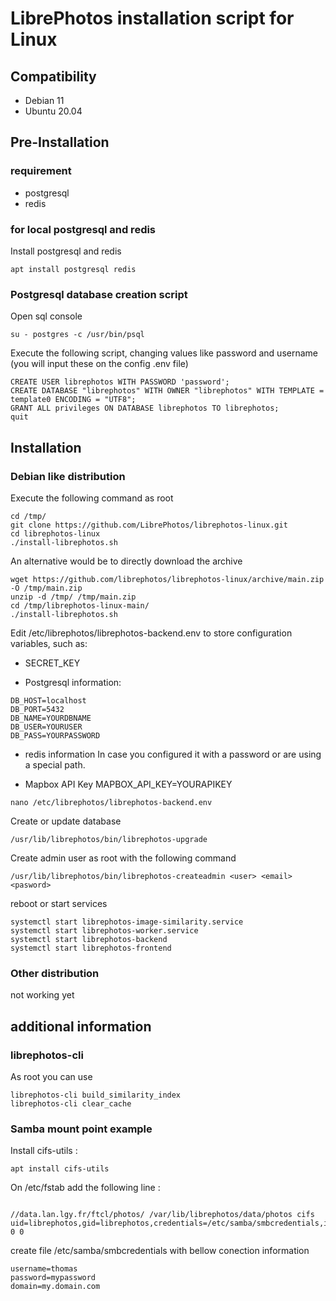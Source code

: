 # LibrePhotos installation script for Linux

## Compatibility
  - Debian 11
  - Ubuntu 20.04

## Pre-Installation

### requirement 
  - postgresql
  - redis

### for local postgresql and redis

Install postgresql and redis

~~~
apt install postgresql redis
~~~

### Postgresql database creation script

Open sql console
~~~
su - postgres -c /usr/bin/psql
~~~

Execute the following script, changing values like password and username (you will input these on the config .env file)

~~~
CREATE USER librephotos WITH PASSWORD 'password';
CREATE DATABASE "librephotos" WITH OWNER "librephotos" WITH TEMPLATE = template0 ENCODING = "UTF8";
GRANT ALL privileges ON DATABASE librephotos TO librephotos;
quit
~~~

## Installation

### Debian like distribution

Execute the following command as root
~~~
cd /tmp/
git clone https://github.com/LibrePhotos/librephotos-linux.git
cd librephotos-linux
./install-librephotos.sh 
~~~

An alternative would be to directly download the archive
~~~
wget https://github.com/librephotos/librephotos-linux/archive/main.zip -O /tmp/main.zip
unzip -d /tmp/ /tmp/main.zip
cd /tmp/librephotos-linux-main/
./install-librephotos.sh
~~~

Edit /etc/librephotos/librephotos-backend.env to store configuration variables, such as:

 - SECRET_KEY

 - Postgresql information:
~~~
DB_HOST=localhost
DB_PORT=5432
DB_NAME=YOURDBNAME
DB_USER=YOURUSER
DB_PASS=YOURPASSWORD
~~~

 - redis information
In case you configured it with a password or are using a special path.

 - Mapbox API Key
MAPBOX_API_KEY=YOURAPIKEY

~~~
nano /etc/librephotos/librephotos-backend.env
~~~

Create or update database
~~~
/usr/lib/librephotos/bin/librephotos-upgrade
~~~

Create admin user as root with the following command
~~~
/usr/lib/librephotos/bin/librephotos-createadmin <user> <email> <pasword>
~~~

reboot or start services
~~~
systemctl start librephotos-image-similarity.service
systemctl start librephotos-worker.service
systemctl start librephotos-backend
systemctl start librephotos-frontend
~~~

### Other distribution

not working yet

## additional information

### librephotos-cli

As root you can use 

~~~
librephotos-cli build_similarity_index
librephotos-cli clear_cache
~~~

### Samba mount point example

Install cifs-utils :

~~~
apt install cifs-utils
~~~

On /etc/fstab add the following line :

~~~

//data.lan.lgy.fr/ftcl/photos/ /var/lib/librephotos/data/photos cifs uid=librephotos,gid=librephotos,credentials=/etc/samba/smbcredentials,iocharset=utf8,file_mode=0777,dir_mode=0777,sec=ntlmssp,noacl 0 0
~~~

create file /etc/samba/smbcredentials with bellow conection information

~~~
username=thomas
password=mypassword
domain=my.domain.com
~~~
